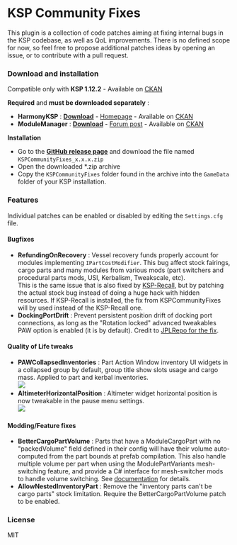 # KSP Community Fixes

This plugin is a collection of code patches aiming at fixing internal bugs in the KSP codebase, as well as QoL improvements.
There is no defined scope for now, so feel free to propose additional patches ideas by opening an issue, or to contribute with a pull request.

### Download and installation

Compatible only with **KSP 1.12.2** - Available on [CKAN]

**Required** and **must be downloaded separately** : 

- **HarmonyKSP** : **[Download](https://github.com/KSPModdingLibs/HarmonyKSP/releases)** - [Homepage](https://github.com/KSPModdingLibs/HarmonyKSP/) - Available on [CKAN]
- **ModuleManager** : **[Download](https://ksp.sarbian.com/jenkins/job/ModuleManager/lastSuccessfulBuild/artifact/)** - [Forum post](https://forum.kerbalspaceprogram.com/index.php?/topic/50533-18x-110x-module-manager-414-july-7th-2020-locked-inside-edition/) - Available on [CKAN]

**Installation**

- Go to the **[GitHub release page](https://github.com/KSPModdingLibs/KSPCommunityFixes/releases)** and download the file named `KSPCommunityFixes_x.x.x.zip`
- Open the downloaded *.zip archive
- Copy the `KSPCommunityFixes` folder found in the archive into the `GameData` folder of your KSP installation.

### Features

Individual patches can be enabled or disabled by editing the `Settings.cfg` file.

#### Bugfixes

- **RefundingOnRecovery** : Vessel recovery funds properly account for modules implementing `IPartCostModifier`. This bug affect stock fairings, cargo parts and many modules from various mods (part switchers and procedural parts mods, USI, Kerbalism, Tweakscale, etc).\
This is the same issue that is also fixed by [KSP-Recall](https://forum.kerbalspaceprogram.com/index.php?/topic/192048-18/), but by patching the actual stock bug instead of doing a huge hack with hidden resources. If KSP-Recall is installed, the fix from KSPCommunityFixes will by used instead of the KSP-Recall one.
- **DockingPortDrift** : Prevent persistent position drift of docking port connections, as long as the "Rotation locked" advanced tweakables PAW option is enabled (it is by default). Credit to [JPLRepo for the fix](https://forum.kerbalspaceprogram.com/index.php?/topic/204248-*).

#### Quality of Life tweaks 

- **PAWCollapsedInventories** : Part Action Window inventory UI widgets in a collapsed group by default, group title show slots usage and cargo mass. Applied to part and kerbal inventories.\
![](https://github.com/KSPModdingLibs/KSPCommunityFixes/raw/master/Screenshots/PAWCollapsedInventories.gif)
- **AltimeterHorizontalPosition** : Altimeter widget horizontal position is now tweakable in the pause menu settings.\
![](https://github.com/KSPModdingLibs/KSPCommunityFixes/raw/master/Screenshots/AltimeterHorizontalPosition.gif)

#### Modding/Feature fixes

- **BetterCargoPartVolume** : Parts that have a ModuleCargoPart with no "packedVolume" field defined in their config will have their volume auto-computed from the part bounds at prefab compilation. This also handle multiple volume per part when using the ModulePartVariants mesh-switching feature, and provide a C# interface for mesh-switcher mods to handle volume switching. See [documentation](https://github.com/KSPModdingLibs/KSPCommunityFixes/wiki/BetterCargoPartVolume) for details.
- **AllowNestedInventoryPart** : Remove the "inventory parts can't be cargo parts" stock limitation. Require the BetterCargoPartVolume patch to be enabled.

### License

MIT

[CKAN]: https://forum.kerbalspaceprogram.com/index.php?/topic/197082-ckan-the-comprehensive-kerbal-archive-network-v1304-hubble/
